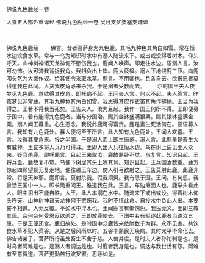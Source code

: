 佛说九色鹿经一卷


大乘五大部外重译经
佛说九色鹿经一卷
吴月支优婆塞支谦译


　　

佛说九色鹿经
　　佛言。昔者菩萨身为九色鹿。其毛九种色其角白如雪。常在恒水边饮食水草。常与一乌为知识时水中有溺人随流来下。或出或没得着树木。仰头呼天。山神树神诸天龙神何不愍伤我也。鹿闻人唤声。即走往水边。语溺人言。汝可勿怖。汝可骑我背捉我角。我相负出上岸。鹿大疲极。溺人下地绕鹿三匝。向鹿叩头乞为大家作奴。给其使令采取水草。鹿言。不用卿也。且各自去。欲报恩者莫得道我在此间。人贪我皮角必来杀我。于是溺者受教而去。
　　尔时国王夫人夜梦见九色鹿。意欲得其皮角。即托病不起。王问夫人言。何以不起。夫人答言。昨夜梦见非常鹿。其毛九种色其角白如雪。我思得其皮作衣裘其角作拂柄。王当为我得之。王若不得我当死矣。王告夫人。汝为且起。我作一国王何所不得。王即便募于国中。若有能得九色鹿者。当与分国治。赐其金钵盛满银粟。赐其银钵盛满金粟。溺人闻王募重。心生恶念。我说此鹿可得富贵。鹿是畜生死活何在。便语募人言。我知有九色鹿处。募人便将至王所言。此人知有九色鹿处。王闻大欢喜。王言。汝得其皮角来。报之半国。于是溺人面上即生癞疮。溺人言。此鹿虽是畜生大有威神。王宜多将人兵乃可得耳。王即大出人兵往恒水边。乌在树上遥见王人众来。疑当杀鹿。即呼鹿言。且起王来取汝。鹿故熟卧不觉。乌复言。知识且起。王将兵至。鹿故复不觉。乌便下树居其头上啄其耳。知识且起。王兵围汝数重。鹿方惊起四顾望视无复走地。便往趣王车边。傍人引弓欲射之。王告莫射此鹿。此鹿非常。将是天神耶。鹿即言。莫射杀我。假我须臾。我有恩于国。王问。有何恩。我曾活王国中一人。即长跪重问王。谁道我在此。王言。车边癞面人也。鹿举头看此人。眼中泪出不能自胜。大王。此人本溺在水中。随流来下或出或没。得着树木仰头呼天。山神树神诸天龙神何不愍伤我。我时不惜此命。自投水中负此人出。本要誓不相道。人无反覆。不如水中浮木也。王闻鹿言有惭愧色。我民无义。王即三教其民。奈何奈何受恩反欲杀之。王即放鹿使去。下国中若有驱逐此鹿者当诛汝五属。于是王便还宫。鹿归故处。是时国中众鹿皆来依附数千为群。永不见害。共饮食水草不犯人菜谷。从是之后风雨以时。五谷丰熟民无疾病。其时太平毕命化去。佛告诸弟子。菩萨所行虽处畜生不舍于慈。人兽并度。是时夫人者孙陀利是也。是时乌者阿难是也。是溺人者调达是也。时鹿者我身是也。调达与我世世有怨。阿难有至意得道。菩萨更勤苦行波罗蜜。忍辱如是。


